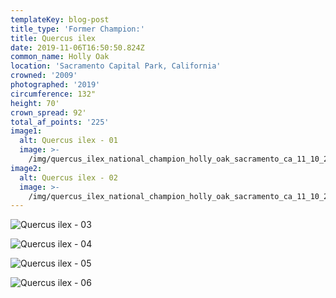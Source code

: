 ```yaml
---
templateKey: blog-post
title_type: 'Former Champion:'
title: Quercus ilex
date: 2019-11-06T16:50:50.824Z
common_name: Holly Oak
location: 'Sacramento Capital Park, California'
crowned: '2009'
photographed: '2019'
circumference: 132"
height: 70'
crown_spread: 92'
total_af_points: '225'
image1:
  alt: Quercus ilex - 01
  image: >-
    /img/quercus_ilex_national_champion_holly_oak_sacramento_ca_11_10_2019_american_forests_brian_kelley_full.jpg
image2:
  alt: Quercus ilex - 02
  image: >-
    /img/quercus_ilex_national_champion_holly_oak_sacramento_ca_11_10_2019_american_forests_brian_kelley_base_2.jpg
---
```

![Quercus ilex - 03](/img/quercus_ilex_national_champion_holly_oak_sacramento_ca_11_10_2019_american_forests_brian_kelley_leaf_bundle.jpg)

![Quercus ilex - 04](/img/quercus_ilex_national_champion_holly_oak_sacramento_ca_11_10_2019_american_forests_brian_kelley_leaves_1.jpg)

![Quercus ilex - 05](/img/quercus_ilex_national_champion_holly_oak_sacramento_ca_11_10_2019_american_forests_brian_kelley_acorn.jpg)

![Quercus ilex - 06](/img/quercus_ilex_national_champion_holly_oak_sacramento_ca_11_10_2019_american_forests_brian_kelley_leaf_1.jpg)
